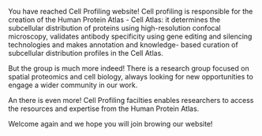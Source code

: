 You have reached Cell Profiling website!  Cell profiling is responsible for the creation of the Human Protein Atlas - Cell Atlas: it determines the subcellular distribution of proteins using high-resolution confocal microscopy, validates antibody specificity using gene editing and silencing technologies and makes annotation and knowledge- based curation of subcellular distribution profiles in the Cell Atlas.

But the group is much more indeed! There is a research group focused on spatial proteomics and cell biology, always looking for new opportunities to engage a wider community in our work.

An there is even more! Cell Profiling facilties enables researchers to access the resources and expertise from the Human Protein Atlas.

Welcome again and we hope you will join browing our website!



